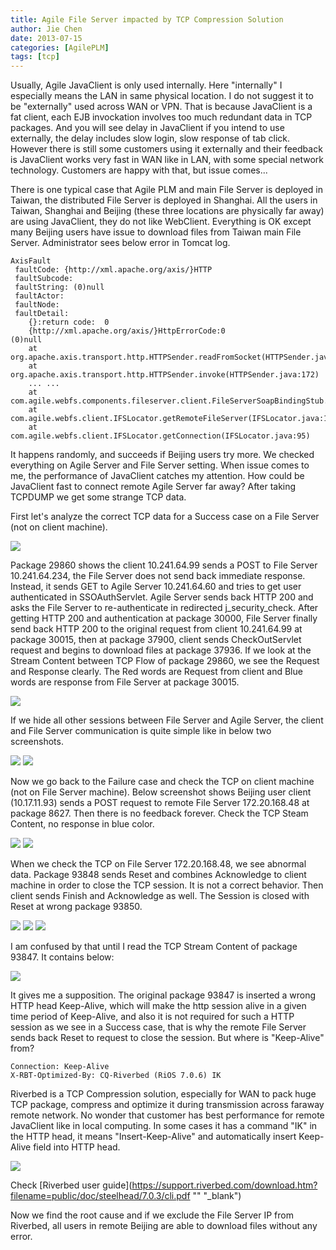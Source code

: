 ```yaml
---
title: Agile File Server impacted by TCP Compression Solution
author: Jie Chen
date: 2013-07-15
categories: [AgilePLM]
tags: [tcp]
---
```


Usually, Agile JavaClient is only used internally. Here "internally" I especially means the LAN in same physical location. I do not suggest it to be "externally" used across WAN or VPN. That is because JavaClient is a fat client, each EJB invockation involves too much redundant data in TCP packages. And you will see delay in JavaClient if you intend to use externally, the delay includes slow login, slow response of tab click. However there is still some customers using it externally and their feedback is JavaClient works very fast in WAN like in LAN, with some special network technology. Customers are happy with that, but issue comes...

There is one typical case that Agile PLM and main File Server is deployed in Taiwan, the distributed File Server is deployed in Shanghai. All the users in Taiwan, Shanghai and Beijing (these three locations are physically far away) are using JavaClient, they do not like WebClient. Everything is OK except many Beijing users have issue to download files from Taiwan main File Server. Administrator sees below error in Tomcat log.

	AxisFault
	 faultCode: {http://xml.apache.org/axis/}HTTP
	 faultSubcode: 
	 faultString: (0)null
	 faultActor: 
	 faultNode: 
	 faultDetail: 
		{}:return code:  0
		{http://xml.apache.org/axis/}HttpErrorCode:0
	(0)null
		at org.apache.axis.transport.http.HTTPSender.readFromSocket(HTTPSender.java:712)
		at org.apache.axis.transport.http.HTTPSender.invoke(HTTPSender.java:172)
		... ...
		at com.agile.webfs.components.fileserver.client.FileServerSoapBindingStub.ping(FileServerSoapBindingStub.java:449)
		at com.agile.webfs.client.IFSLocator.getRemoteFileServer(IFSLocator.java:127)
		at com.agile.webfs.client.IFSLocator.getConnection(IFSLocator.java:95)
	
It happens randomly, and succeeds if Beijing users try more. We checked everything on Agile Server and File Server setting. When issue comes to me, the performance of JavaClient catches my attention. How could be JavaClient fast to connect remote Agile Server far away? After taking TCPDUMP we get some strange TCP data.

First let's analyze the correct TCP data for a Success case on a File Server (not on client machine).

![](/assets/res/troubleshooting-agileplm-tcpcompress-1.jpg)
 
Package 29860 shows the client 10.241.64.99 sends a POST to File Server 10.241.64.234, the File Server does not send back immediate response. Instead, it sends GET to Agile Server 10.241.64.60 and tries to get user authenticated in SSOAuthServlet. Agile Server sends back HTTP 200 and asks the File Server to re-authenticate in redirected j_security_check. After getting HTTP 200 and authentication at package 30000, File Server finally send back HTTP 200 to the original request from client 10.241.64.99 at package 30015, then at package 37900, client sends CheckOutServlet request and begins to download files at package 37936. If we look at the Stream Content between TCP Flow of package 29860, we see the Request and Response clearly. The Red words are Request from client and Blue words are response from File Server at package 30015.

![](/assets/res/troubleshooting-agileplm-tcpcompress-2.jpg)

If we hide all other sessions between File Server and Agile Server, the client and File Server communication is quite simple like in below two screenshots.

![](/assets/res/troubleshooting-agileplm-tcpcompress-3.jpg)
![](/assets/res/troubleshooting-agileplm-tcpcompress-4.jpg)
 
Now we go back to the Failure case and check the TCP on client machine (not on File Server machine). Below screenshot shows Beijing user client (10.17.11.93) sends a POST request to remote File Server 172.20.168.48 at package 8627. Then there is no feedback forever. Check the TCP Steam Content, no response in blue color.

![](/assets/res/troubleshooting-agileplm-tcpcompress-5.jpg)
![](/assets/res/troubleshooting-agileplm-tcpcompress-6.jpg)
 
When we check the TCP on File Server 172.20.168.48, we see abnormal data. Package 93848 sends Reset and combines Acknowledge to client machine in order to close the TCP session. It is not a correct behavior. Then client sends Finish and Acknowledge as well. The Session is closed with Reset at wrong package 93850.

![](/assets/res/troubleshooting-agileplm-tcpcompress-7.jpg)
![](/assets/res/troubleshooting-agileplm-tcpcompress-8.jpg)
![](/assets/res/troubleshooting-agileplm-tcpcompress-9.jpg)
 
I am confused by that until I read the TCP Stream Content of package 93847. It contains below:

![](/assets/res/troubleshooting-agileplm-tcpcompress-10.jpg)

It gives me a supposition. The original package 93847 is inserted a wrong HTTP head Keep-Alive, which will make the http session alive in a given time period of Keep-Alive, and also it is not required for such a HTTP session as we see in a Success case, that is why the remote File Server sends back Reset to request to close the session. But where is "Keep-Alive" from?

	Connection: Keep-Alive
	X-RBT-Optimized-By: CQ-Riverbed (RiOS 7.0.6) IK

Riverbed is a TCP Compression solution, especially for WAN to pack huge TCP package, compress and optimize it during transmission across faraway remote network. No wonder that customer has best performance for remote JavaClient like in local computing. In some cases it has a command "IK" in the HTTP head, it means "Insert-Keep-Alive" and automatically insert Keep-Alive field into HTTP head.

![](/assets/res/troubleshooting-agileplm-tcpcompress-11.jpg)
 
Check [Riverbed user guide](https://support.riverbed.com/download.htm?filename=public/doc/steelhead/7.0.3/cli.pdf "" "_blank")

Now we find the root cause and if we exclude the File Server IP from Riverbed, all users in remote Beijing are able to download files without any error.


